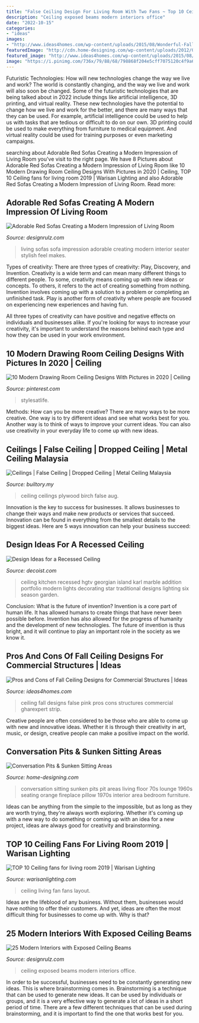 ```yaml
---
title: "False Ceiling Design For Living Room With Two Fans ~ Top 10 Ceiling Fans For Living Room 2019"
description: "Ceiling exposed beams modern interiors office"
date: "2022-10-15"
categories:
- "ideas"
images:
- "http://www.ideas4homes.com/wp-content/uploads/2015/08/Wonderful-Fall-Ceiling-Designs-with-Bright-Planted-Ceiling-Lamps-and-Unusual-Details-near-Pink-Wall.jpg"
featuredImage: "http://cdn.home-designing.com/wp-content/uploads/2012/02/13-red-orange-conversation-pit-lounge.jpg"
featured_image: "http://www.ideas4homes.com/wp-content/uploads/2015/08/Wonderful-Fall-Ceiling-Designs-with-Bright-Planted-Ceiling-Lamps-and-Unusual-Details-near-Pink-Wall.jpg"
image: "https://i.pinimg.com/736x/79/88/68/798868f204e5cff7075120c4f9a6bf70.jpg"
---
```



Futuristic Technologies: How will new technologies change the way we live and work?
The world is constantly changing, and the way we live and work will also soon be changed. Some of the futuristic technologies that are being talked about in 2022 include things like artificial intelligence, 3D printing, and virtual reality. These new technologies have the potential to change how we live and work for the better, and there are many ways that they can be used. For example, artificial intelligence could be used to help us with tasks that are tedious or difficult to do on our own. 3D printing could be used to make everything from furniture to medical equipment. And virtual reality could be used for training purposes or even marketing campaigns.

	

		
searching about Adorable Red Sofas Creating a Modern Impression of Living Room you've visit to the right page. We have 8 Pictures about Adorable Red Sofas Creating a Modern Impression of Living Room like 10 Modern Drawing Room Ceiling Designs With Pictures in 2020 | Ceiling, TOP 10 Ceiling fans for living room 2019 | Warisan Lighting and also Adorable Red Sofas Creating a Modern Impression of Living Room. Read more:
		
    
## Adorable Red Sofas Creating A Modern Impression Of Living Room

<img loading=lazy src="http://cdn.designrulz.com/wp-content/uploads/2017/06/Red-Sofas-interior-1.png" onerror="this.onerror=null;this.src='https://tse3.mm.bing.net/th?id=OIP.-RBR4h9q2ukY-gbzaGgSEwHaLE&amp;pid=15.1';" alt="Adorable Red Sofas Creating a Modern Impression of Living Room">

_Source: designrulz.com_

>living sofas sofa impression adorable creating modern interior seater stylish feel makes. 

	

Types of creativity: There are three types of creativity: Play, Discovery, and Invention.
Creativity is a wide term and can mean many different things to different people. To some, creativity means coming up with new ideas or concepts. To others, it refers to the act of creating something from nothing.
Invention involves coming up with a solution to a problem or completing an unfinished task. Play is another form of creativity where people are focused on experiencing new experiences and having fun.

All three types of creativity can have positive and negative effects on individuals and businesses alike. If you're looking for ways to increase your creativity, it's important to understand the reasons behind each type and how they can be used in your work environment.

    
## 10 Modern Drawing Room Ceiling Designs With Pictures In 2020 | Ceiling

<img loading=lazy src="https://i.pinimg.com/736x/79/88/68/798868f204e5cff7075120c4f9a6bf70.jpg" onerror="this.onerror=null;this.src='https://tse1.mm.bing.net/th?id=OIP.fxMVGLPQNBgAwmdVojoXDAHaGC&amp;pid=15.1';" alt="10 Modern Drawing Room Ceiling Designs With Pictures in 2020 | Ceiling">

_Source: pinterest.com_

>stylesatlife. 

	

Methods: How can you be more creative?
There are many ways to be more creative. One way is to try different ideas and see what works best for you. Another way is to think of ways to improve your current ideas. You can also use creativity in your everyday life to come up with new ideas.

    
## Ceilings | False Ceiling | Dropped Ceiling | Metal Ceiling Malaysia

<img loading=lazy src="https://builtory.my/builtory-image/Q9bvO36MO/birch-plywood-ceiling-living-room.jpg" onerror="this.onerror=null;this.src='https://tse4.mm.bing.net/th?id=OIP.h5rtR9wJTmxiLB7UbeKYZAHaE-&amp;pid=15.1';" alt="Ceilings | False Ceiling | Dropped Ceiling | Metal Ceiling Malaysia">

_Source: builtory.my_

>ceiling ceilings plywood birch false aug. 

	

Innovation is the key to success for businesses. It allows businesses to change their ways and make new products or services that succeed. Innovation can be found in everything from the smallest details to the biggest ideas. Here are 5 ways innovation can help your business succeed: 

    
## Design Ideas For A Recessed Ceiling

<img loading=lazy src="http://cdn.decoist.com/wp-content/uploads/2015/10/White-recessed-ceiling-in-a-white-kitchen.jpg" onerror="this.onerror=null;this.src='https://tse2.mm.bing.net/th?id=OIP.Onk7nuCpAV3kZiC8mqj8ZwHaFk&amp;pid=15.1';" alt="Design Ideas for a Recessed Ceiling">

_Source: decoist.com_

>ceiling kitchen recessed hgtv georgian island karl marble addition portfolio modern lights decorating star traditional designs lighting six season garden. 

	

Conclusion: What is the future of invention?
Invention is a core part of human life. It has allowed humans to create things that have never been possible before. Invention has also allowed for the progress of humanity and the development of new technologies. The future of invention is thus bright, and it will continue to play an important role in the society as we know it.

    
## Pros And Cons Of Fall Ceiling Designs For Commercial Structures | Ideas

<img loading=lazy src="http://www.ideas4homes.com/wp-content/uploads/2015/08/Wonderful-Fall-Ceiling-Designs-with-Bright-Planted-Ceiling-Lamps-and-Unusual-Details-near-Pink-Wall.jpg" onerror="this.onerror=null;this.src='https://tse1.mm.bing.net/th?id=OIP.sp53BBVtC64muC07YgX2ywHaFj&amp;pid=15.1';" alt="Pros and Cons of Fall Ceiling Designs for Commercial Structures | Ideas">

_Source: ideas4homes.com_

>ceiling fall designs false pink pros cons structures commercial gharexpert strip. 

	

Creative people are often considered to be those who are able to come up with new and innovative ideas. Whether it is through their creativity in art, music, or design, creative people can make a positive impact on the world.

    
## Conversation Pits &amp; Sunken Sitting Areas

<img loading=lazy src="http://cdn.home-designing.com/wp-content/uploads/2012/02/13-red-orange-conversation-pit-lounge.jpg" onerror="this.onerror=null;this.src='https://tse3.mm.bing.net/th?id=OIP.Vxp1oheWWckDyEIelFy9IgHaGy&amp;pid=15.1';" alt="Conversation Pits &amp; Sunken Sitting Areas">

_Source: home-designing.com_

>conversation sitting sunken pits pit areas living floor 70s lounge 1960s seating orange fireplace pillow 1970s interior area bedroom furniture. 

	

Ideas can be anything from the simple to the impossible, but as long as they are worth trying, they're always worth exploring. Whether it's coming up with a new way to do something or coming up with an idea for a new project, ideas are always good for creativity and brainstorming.

    
## TOP 10 Ceiling Fans For Living Room 2019 | Warisan Lighting

<img loading=lazy src="http://warisanlighting.com/wp-content/uploads/parser/ceiling-fan-for-living-room-10.jpg" onerror="this.onerror=null;this.src='https://tse3.mm.bing.net/th?id=OIP.mXBq0y7jyrJa1YI8lO_hoQHaF7&amp;pid=15.1';" alt="TOP 10 Ceiling fans for living room 2019 | Warisan Lighting">

_Source: warisanlighting.com_

>ceiling living fan fans layout. 

	

Ideas are the lifeblood of any business. Without them, businesses would have nothing to offer their customers. And yet, ideas are often the most difficult thing for businesses to come up with. Why is that?

    
## 25 Modern Interiors With Exposed Ceiling Beams

<img loading=lazy src="http://cdn.designrulz.com/wp-content/uploads/2015/07/Exposed-Ceiling-Beams-16.jpg" onerror="this.onerror=null;this.src='https://tse1.mm.bing.net/th?id=OIP._wXZc-WtmnOPAtU9qM_SCgHaLH&amp;pid=15.1';" alt="25 Modern Interiors with Exposed Ceiling Beams">

_Source: designrulz.com_

>ceiling exposed beams modern interiors office. 

	

In order to be successful, businesses need to be constantly generating new ideas. This is where brainstorming comes in. Brainstorming is a technique that can be used to generate new ideas. It can be used by individuals or groups, and it is a very effective way to generate a lot of ideas in a short period of time. There are a few different techniques that can be used during brainstorming, and it is important to find the one that works best for you.

